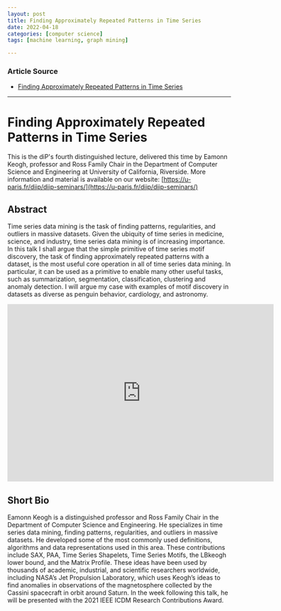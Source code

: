```yaml
---
layout: post
title: Finding Approximately Repeated Patterns in Time Series
date: 2022-04-18
categories: [computer science]
tags: [machine learning, graph mining]

---
```


### Article Source

* [Finding Approximately Repeated Patterns in Time Series](https://www.youtube.com/watch?v=BYjOp2NoDdc)


---

# Finding Approximately Repeated Patterns in Time Series

This is the diP's fourth distinguished lecture, delivered this time by Eamonn Keogh, professor and Ross Family Chair in the Department of Computer Science and Engineering at University of California, Riverside. More information and material is available on our website: [https://u-paris.fr/diip/diip-seminars/](https://u-paris.fr/diip/diip-seminars/)



## Abstract

Time series data mining is the task of finding patterns, regularities, and outliers in massive datasets. Given the ubiquity of time series in medicine, science, and industry, time series data mining is of increasing importance. In this talk I shall argue that the simple primitive of time series motif discovery, the task of finding approximately repeated patterns with a dataset, is the most useful core operation in all of time series data mining. In particular, it can be used as a primitive to enable many other useful tasks, such as summarization, segmentation, classification, clustering and anomaly detection. I will argue my case with examples of motif discovery in datasets as diverse as penguin behavior, cardiology, and astronomy.



<iframe width="600" height="400" src="https://www.youtube.com/embed/BYjOp2NoDdc" title="YouTube video player" frameborder="0" allow="accelerometer; autoplay; clipboard-write; encrypted-media; gyroscope; picture-in-picture" allowfullscreen></iframe>


## Short Bio

Eamonn Keogh is a distinguished professor and Ross Family Chair in the Department of Computer Science and Engineering. He specializes in time series data mining, finding patterns, regularities, and outliers in massive datasets. He developed some of the most commonly used definitions, algorithms and data representations used in this area. These contributions include SAX, PAA, Time Series Shapelets, Time Series Motifs, the LBkeogh lower bound, and the Matrix Profile. These ideas have been used by thousands of academic, industrial, and scientific researchers worldwide, including NASA’s Jet Propulsion Laboratory, which uses Keogh’s ideas to find anomalies in observations of the magnetosphere collected by the Cassini spacecraft in orbit around Saturn. In the week following this talk, he will be presented with the 2021 IEEE ICDM Research Contributions Award.


